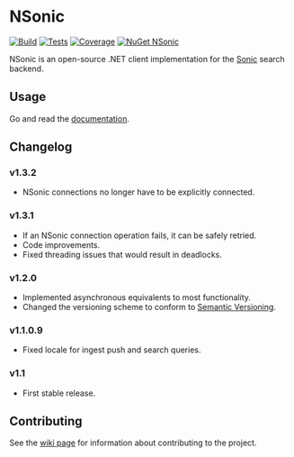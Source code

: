 # NSonic

[![Build](https://img.shields.io/azure-devops/build/cyaspik/DotNet/5/master.svg)](https://dev.azure.com/cyaspik/DotNet/_build?definitionId=5&_a=summary&repositoryFilter=5&branchFilter=10)
[![Tests](https://img.shields.io/azure-devops/tests/cyaspik/DotNet/5/master.svg)](https://dev.azure.com/cyaspik/DotNet/_build?definitionId=5&_a=summary&repositoryFilter=5&branchFilter=10)
[![Coverage](https://img.shields.io/azure-devops/coverage/cyaspik/DotNet/5/master.svg)](https://dev.azure.com/cyaspik/DotNet/_build?definitionId=5&_a=summary&repositoryFilter=5&branchFilter=10)
[![NuGet NSonic](https://img.shields.io/nuget/v/NSonic.svg)](https://www.nuget.org/packages/NSonic/)

NSonic is an open-source .NET client implementation for the [Sonic](https://github.com/valeriansaliou/sonic) search backend.

## Usage

Go and read the [documentation](https://dev.azure.com/cyaspik/DotNet/_wiki/wikis/DotNet.wiki/14/Documentation).

## Changelog

### v1.3.2

* NSonic connections no longer have to be explicitly connected.

### v1.3.1

* If an NSonic connection operation fails, it can be safely retried.
* Code improvements.
* Fixed threading issues that would result in deadlocks.

### v1.2.0

* Implemented asynchronous equivalents to most functionality.
* Changed the versioning scheme to conform to [Semantic Versioning](https://semver.org/).

### v1.1.0.9

* Fixed locale for ingest push and search queries.

### v1.1

* First stable release.

## Contributing

See the [wiki page](https://dev.azure.com/cyaspik/DotNet/_wiki/wikis/DotNet.wiki/12/Development-process) for information
about contributing to the project.
